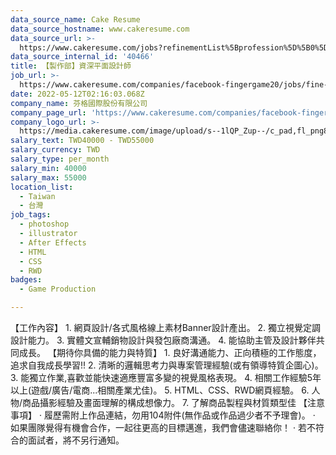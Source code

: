 ```yaml
---
data_source_name: Cake Resume
data_source_hostname: www.cakeresume.com
data_source_url: >-
  https://www.cakeresume.com/jobs?refinementList%5Bprofession%5D%5B0%5D=game-production&range%5Bsalary_range%5D%5Bmin%5D=200000
data_source_internal_id: '40466'
title: 【製作部】資深平面設計師
job_url: >-
  https://www.cakeresume.com/companies/facebook-fingergame20/jobs/fine-art-graphic-designer
date: 2022-05-12T02:16:03.068Z
company_name: 芬格國際股份有限公司
company_page_url: 'https://www.cakeresume.com/companies/facebook-fingergame20'
company_logo_url: >-
  https://media.cakeresume.com/image/upload/s--1lQP_Zup--/c_pad,fl_png8,h_200,w_200/v1636359796/syoqurpvqalunvk7rknc.png
salary_text: TWD40000 - TWD55000
salary_currency: TWD
salary_type: per_month
salary_min: 40000
salary_max: 55000
location_list:
  - Taiwan
  - 台灣
job_tags:
  - photoshop
  - illustrator
  - After Effects
  - HTML
  - CSS
  - RWD
badges:
  - Game Production

---
```


【工作內容】 1. 網頁設計/各式風格線上素材Banner設計產出。 2. 獨立視覺定調設計能力。 3. 實體文宣輔銷物設計與發包廠商溝通。 4. 能協助主管及設計夥伴共同成長。 【期待你具備的能力與特質】 1. 良好溝通能力、正向積極的工作態度，追求自我成長學習!! 2. 清晰的邏輯思考力與專案管理經驗(或有領導特質企圖心)。 3. 能獨立作業,喜歡並能快速適應豐富多變的視覺風格表現。 4. 相關工作經驗5年以上(遊戲/廣告/電商...相關產業尤佳)。 5. HTML、CSS、RWD網頁經驗。 6. 人物/商品攝影經驗及畫面理解的構成想像力。 7. 了解商品製程與材質類型佳 【注意事項】 · 履歷需附上作品連結，勿用104附件(無作品或作品過少者不予理會)。 · 如果團隊覺得有機會合作，一起往更高的目標邁進，我們會儘速聯絡你！ · 若不符合的面試者，將不另行通知。